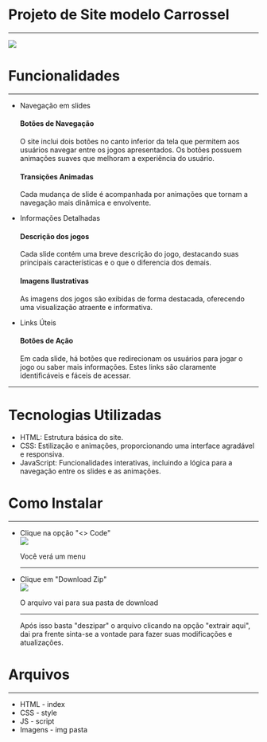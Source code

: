 <h1>Projeto de Site modelo Carrossel</h1>
<hr>
<img src="https://github.com/euonael/Riot-site/assets/95258490/ce1dddd8-46f1-4159-84df-d4d333b95364"> 

<h1>Funcionalidades</h1>
<hr>
<ul>
  <li>Navegação em slides</li>
  <h4>Botões de Navegação</h4>
  <p>O site inclui dois botões no canto inferior da tela que permitem aos usuários navegar entre os jogos apresentados. Os botões possuem animações suaves que melhoram a experiência do usuário.</p>
  <h4>Transições Animadas</h4>
  <p>Cada mudança de slide é acompanhada por animações que tornam a navegação mais dinâmica e envolvente.</p>
  
  <li>Informações Detalhadas</li>
  <h4>Descrição dos jogos</h4>
  <p>Cada slide contém uma breve descrição do jogo, destacando suas principais características e o que o diferencia dos demais.</p>
  <h4>Imagens Ilustrativas</h4>
  <p>As imagens dos jogos são exibidas de forma destacada, oferecendo uma visualização atraente e informativa.</p>

  <li>Links Úteis</li>
  <h4>Botões de Ação</h4>
  <p>Em cada slide, há botões que redirecionam os usuários para jogar o jogo ou saber mais informações. Estes links são claramente identificáveis e fáceis de acessar.</p>
</ul>
<hr>

<h1>Tecnologias Utilizadas</h1>
<ul>
  <li>HTML: Estrutura básica do site.</li>
  <li>CSS: Estilização e animações, proporcionando uma interface agradável e responsiva.</li>
  <li>JavaScript: Funcionalidades interativas, incluindo a lógica para a navegação entre os slides e as animações.</li>
</ul>

<h1> Como Instalar </h1>
<hr>
<ul>
  <li>Clique na opção "<> Code"</li>
    <img src="https://github.com/euonael/Riot-site/assets/95258490/ccac6b41-c59f-4078-9c06-4614189a2458">
    <p>Você verá um menu</p>
    <hr>
  <li>Clique em "Download Zip"</li>
    <img src="https://github.com/euonael/Riot-site/assets/95258490/bff69f9d-0f30-4ef3-a44f-e09704cf103b">
    <p>O arquivo vai para sua pasta de download</p>
    <hr>
    <p>Após isso basta "deszipar" o arquivo clicando na opção "extrair aqui", dai pra frente sinta-se a vontade para fazer suas modificações e atualizações.</p>
</ul>
<h1>Arquivos</h1>
<hr>
<ul>
  <li>HTML - index</li>
  <li>CSS - style</li>
  <li>JS - script</li>
  <li>Imagens - img pasta</li>
</ul>
